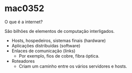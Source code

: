 # mac0352

O que é a internet?

Sâo bilhões de elementos de computação interligados.
- Hosts, hospedeiros, sistemas finais (hardware)
- Aplicações distribuídas (software)
- Enlaces de comunicação (links)
  - Por exemplo, fios de cobre, fibra óptica.
- Roteadores
  - Criam um caminho entre os vários servidores e hosts.